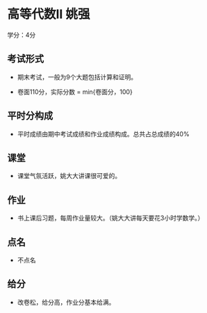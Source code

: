 # 高等代数II 姚强

学分：4分

## 考试形式

- 期末考试，一般为9个大题包括计算和证明。

- 卷面110分，实际分数 = min{卷面分，100}


## 平时分构成

- 平时成绩由期中考试成绩和作业成绩构成。总共占总成绩的40%

## 课堂

- 课堂气氛活跃，姚大大讲课很可爱的。

## 作业

- 书上课后习题，每周作业量较大。（姚大大讲每天要花3小时学数学。）

## 点名

- 不点名

## 给分

- 改卷松，给分高，作业分基本给满。
